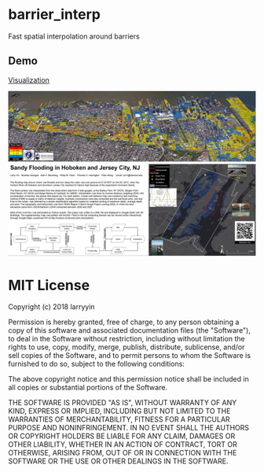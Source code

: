 # barrier_interp
Fast spatial interpolation around barriers

## Demo
[Visualization](http://hudson.dl.stevens-tech.edu/njdemo/ "Visualization")  

![alt text](https://github.com/larryyin/barrier_interp/blob/master/img/SI15_Larry_Yin.jpg "Demo")

# MIT License

Copyright (c) 2018 larryyin

Permission is hereby granted, free of charge, to any person obtaining a copy
of this software and associated documentation files (the "Software"), to deal
in the Software without restriction, including without limitation the rights
to use, copy, modify, merge, publish, distribute, sublicense, and/or sell
copies of the Software, and to permit persons to whom the Software is
furnished to do so, subject to the following conditions:

The above copyright notice and this permission notice shall be included in all
copies or substantial portions of the Software.

THE SOFTWARE IS PROVIDED "AS IS", WITHOUT WARRANTY OF ANY KIND, EXPRESS OR
IMPLIED, INCLUDING BUT NOT LIMITED TO THE WARRANTIES OF MERCHANTABILITY,
FITNESS FOR A PARTICULAR PURPOSE AND NONINFRINGEMENT. IN NO EVENT SHALL THE
AUTHORS OR COPYRIGHT HOLDERS BE LIABLE FOR ANY CLAIM, DAMAGES OR OTHER
LIABILITY, WHETHER IN AN ACTION OF CONTRACT, TORT OR OTHERWISE, ARISING FROM,
OUT OF OR IN CONNECTION WITH THE SOFTWARE OR THE USE OR OTHER DEALINGS IN THE
SOFTWARE.
